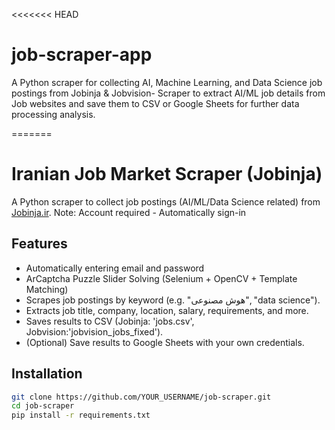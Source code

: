 <<<<<<< HEAD
# job-scraper-app
A Python scraper for collecting AI, Machine Learning, and Data Science job postings from Jobinja & Jobvision-  Scraper to extract AI/ML job details from Job websites and save them to CSV or Google Sheets for further data processing analysis.

=======
# Iranian Job Market Scraper (Jobinja)

A Python scraper to collect job postings (AI/ML/Data Science related) from [Jobinja.ir](https://jobinja.ir).
Note: Account required  - Automatically sign-in


## Features
- Automatically entering email and password
- ArCaptcha Puzzle Slider Solving (Selenium + OpenCV + Template Matching)
- Scrapes job postings by keyword (e.g. "هوش مصنوعی", "data science").
- Extracts job title, company, location, salary, requirements, and more.
- Saves results to CSV (Jobinja: 'jobs.csv', Jobvision:'jobvision_jobs_fixed').
- (Optional) Save results to Google Sheets with your own credentials.

## Installation
```bash
git clone https://github.com/YOUR_USERNAME/job-scraper.git
cd job-scraper
pip install -r requirements.txt



